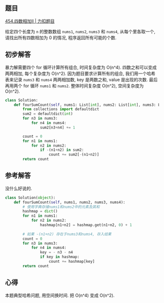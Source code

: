 ## 题目
[454.四数相加II | 力扣题目](https://leetcode.cn/problems/4sum-ii/description/)

给定四个长度为 `n` 的整数数组 `nums1`, `nums2`, `nums3` 和 `nums4`, 从每个里各取一个, 请找出所有四数相加为 0 的情况, 程序返回所有可能的个数.

## 初步解答
暴力解需要四个 for 循环计算所有组合, 时间复杂度为 O(n^4). 四数之和可以变成两两相加, 每个复杂度为 O(n^2). 因为题目要求计算所有的组合, 我们用一个哈希表来记录 `nums3` 和 `nums4` 两两相加数, key 是两数之和, value 是出现的次数. 最后再用两个 for 循环 `nums1` 和 `nums2`. 整体时间复杂度 O(n^2), 空间复杂度为 O(n^2).
```python
class Solution:
    def fourSumCount(self, nums1: List[int], nums2: List[int], nums3: List[int], nums4: List[int]) -> int:
        from collections import defaultdict
        sum2 = defaultdict(int)
        for n3 in nums3:
            for n4 in nums4:
                sum2[n3+n4] += 1

        count = 0
        for n1 in nums1:
            for n2 in nums2:
                if -(n1+n2) in sum2:
                    count += sum2[-(n1+n2)]
        return count
```

## 参考解答
没什么好说的.
```python
class Solution(object):
    def fourSumCount(self, nums1, nums2, nums3, nums4):
        # 使用字典存储nums1和nums2中的元素及其和
        hashmap = dict()
        for n1 in nums1:
            for n2 in nums2:
                hashmap[n1+n2] = hashmap.get(n1+n2, 0) + 1
        
        # 如果 -(n1+n2) 存在于nums3和nums4, 存入结果
        count = 0
        for n3 in nums3:
            for n4 in nums4:
                key = - n3 - n4
                if key in hashmap:
                    count += hashmap[key]
        return count
```

## 心得
本题典型哈希问题, 用空间换时间. 把 O(n^4) 变成 O(n^2).